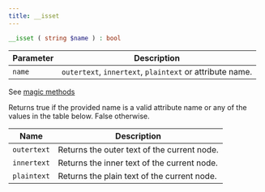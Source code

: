 ```yaml
---
title: __isset
---
```


```php
__isset ( string $name ) : bool
```

| Parameter | Description
| --------- | -----------
| `name`    | `outertext`, `innertext`, `plaintext` or attribute name.

See [magic methods](http://php.net/manual/en/language.oop5.overloading.php#object.get)

Returns true if the provided name is a valid attribute name or any of the values in the table below. False otherwise.

| Name              | Description
| ----              | -----------
| `outertext`       | Returns the outer text of the current node.
| `innertext`       | Returns the inner text of the current node.
| `plaintext`       | Returns the plain text of the current node.